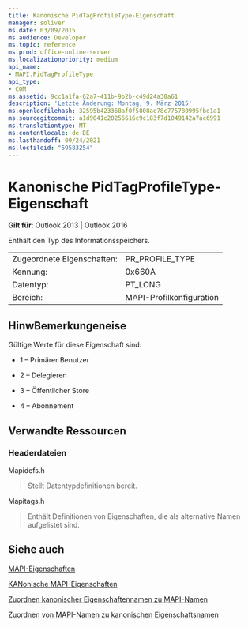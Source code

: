 ```yaml
---
title: Kanonische PidTagProfileType-Eigenschaft
manager: soliver
ms.date: 03/09/2015
ms.audience: Developer
ms.topic: reference
ms.prod: office-online-server
ms.localizationpriority: medium
api_name:
- MAPI.PidTagProfileType
api_type:
- COM
ms.assetid: 9cc1a1fa-62a7-411b-9b2b-c49d24a38a61
description: 'Letzte Änderung: Montag, 9. März 2015'
ms.openlocfilehash: 32595b423368af0f5808ae78c775780995fbd1a1
ms.sourcegitcommit: a1d9041c20256616c9c183f7d1049142a7ac6991
ms.translationtype: MT
ms.contentlocale: de-DE
ms.lasthandoff: 09/24/2021
ms.locfileid: "59583254"
---
```

# <a name="pidtagprofiletype-canonical-property"></a>Kanonische PidTagProfileType-Eigenschaft

  
  
**Gilt für**: Outlook 2013 | Outlook 2016 
  
Enthält den Typ des Informationsspeichers.
  
|||
|:-----|:-----|
|Zugeordnete Eigenschaften:  <br/> |PR_PROFILE_TYPE  <br/> |
|Kennung:  <br/> |0x660A  <br/> |
|Datentyp:  <br/> |PT_LONG  <br/> |
|Bereich:  <br/> |MAPI-Profilkonfiguration  <br/> |
   
## <a name="remarks"></a>HinwBemerkungeneise

Gültige Werte für diese Eigenschaft sind:
  
- 1 – Primärer Benutzer
    
- 2 – Delegieren
    
- 3 – Öffentlicher Store
    
- 4 – Abonnement
    
## <a name="related-resources"></a>Verwandte Ressourcen

### <a name="header-files"></a>Headerdateien

Mapidefs.h
  
> Stellt Datentypdefinitionen bereit.
    
Mapitags.h
  
> Enthält Definitionen von Eigenschaften, die als alternative Namen aufgelistet sind.
    
## <a name="see-also"></a>Siehe auch



[MAPI-Eigenschaften](mapi-properties.md)
  
[KANonische MAPI-Eigenschaften](mapi-canonical-properties.md)
  
[Zuordnen kanonischer Eigenschaftennamen zu MAPI-Namen](mapping-canonical-property-names-to-mapi-names.md)
  
[Zuordnen von MAPI-Namen zu kanonischen Eigenschaftsnamen](mapping-mapi-names-to-canonical-property-names.md)

